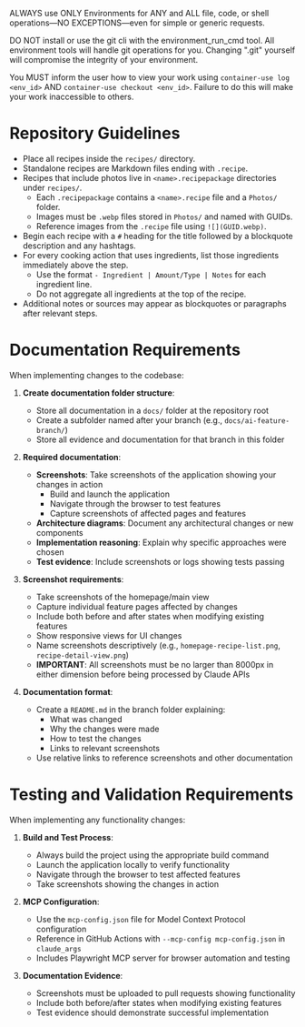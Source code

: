 ALWAYS use ONLY Environments for ANY and ALL file, code, or shell operations—NO EXCEPTIONS—even for simple or generic requests.

DO NOT install or use the git cli with the environment_run_cmd tool. All environment tools will handle git operations for you. Changing ".git" yourself will compromise the integrity of your environment.

You MUST inform the user how to view your work using `container-use log <env_id>` AND `container-use checkout <env_id>`. Failure to do this will make your work inaccessible to others.

# Repository Guidelines

- Place all recipes inside the `recipes/` directory.
- Standalone recipes are Markdown files ending with `.recipe`.
- Recipes that include photos live in `<name>.recipepackage` directories under `recipes/`.
  - Each `.recipepackage` contains a `<name>.recipe` file and a `Photos/` folder.
  - Images must be `.webp` files stored in `Photos/` and named with GUIDs.
  - Reference images from the `.recipe` file using `![](GUID.webp)`.
- Begin each recipe with a `#` heading for the title followed by a blockquote description and any hashtags.
- For every cooking action that uses ingredients, list those ingredients immediately above the step.
  - Use the format `- Ingredient | Amount/Type | Notes` for each ingredient line.
  - Do not aggregate all ingredients at the top of the recipe.
- Additional notes or sources may appear as blockquotes or paragraphs after relevant steps.

# Documentation Requirements

When implementing changes to the codebase:

1. **Create documentation folder structure**:
   - Store all documentation in a `docs/` folder at the repository root
   - Create a subfolder named after your branch (e.g., `docs/ai-feature-branch/`)
   - Store all evidence and documentation for that branch in this folder

2. **Required documentation**:
   - **Screenshots**: Take screenshots of the application showing your changes in action
     - Build and launch the application
     - Navigate through the browser to test features
     - Capture screenshots of affected pages and features
   - **Architecture diagrams**: Document any architectural changes or new components
   - **Implementation reasoning**: Explain why specific approaches were chosen
   - **Test evidence**: Include screenshots or logs showing tests passing

3. **Screenshot requirements**:
   - Take screenshots of the homepage/main view
   - Capture individual feature pages affected by changes
   - Include both before and after states when modifying existing features
   - Show responsive views for UI changes
   - Name screenshots descriptively (e.g., `homepage-recipe-list.png`, `recipe-detail-view.png`)
   - **IMPORTANT**: All screenshots must be no larger than 8000px in either dimension before being processed by Claude APIs

4. **Documentation format**:
   - Create a `README.md` in the branch folder explaining:
     - What was changed
     - Why the changes were made
     - How to test the changes
     - Links to relevant screenshots
   - Use relative links to reference screenshots and other documentation

# Testing and Validation Requirements

When implementing any functionality changes:

1. **Build and Test Process**:
   - Always build the project using the appropriate build command
   - Launch the application locally to verify functionality
   - Navigate through the browser to test affected features
   - Take screenshots showing the changes in action

2. **MCP Configuration**:
   - Use the `mcp-config.json` file for Model Context Protocol configuration
   - Reference in GitHub Actions with `--mcp-config mcp-config.json` in `claude_args`
   - Includes Playwright MCP server for browser automation and testing

3. **Documentation Evidence**:
   - Screenshots must be uploaded to pull requests showing functionality
   - Include both before/after states when modifying existing features
   - Test evidence should demonstrate successful implementation
